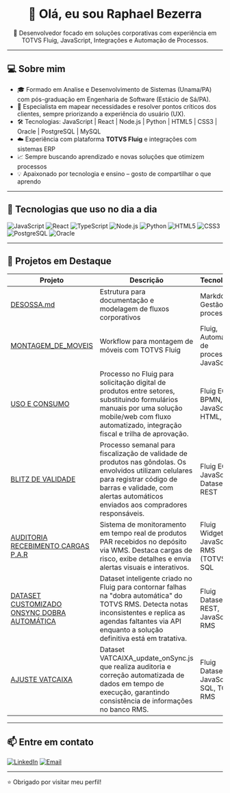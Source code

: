 <h1 align="center">👋 Olá, eu sou Raphael Bezerra</h1>

<p align="center">
  🚀 Desenvolvedor focado em soluções corporativas com experiência em TOTVS Fluig, JavaScript, Integrações e Automação de Processos.
</p>

---

## 💻 Sobre mim

- 🎓 Formado em Analise e Desenvolvimento de Sistemas (Unama/PA) com pós-graduação em Engenharia de Software (Estácio de Sá/PA).
- 🧩 Especialista em mapear necessidades e resolver pontos críticos dos clientes, sempre priorizando a experiência do usuário (UX).
- 🛠️ Tecnologias: JavaScript | React | Node.js | Python | HTML5 | CSS3 | Oracle | PostgreSQL | MySQL
- ☁️ Experiência com plataforma **TOTVS Fluig** e integrações com sistemas ERP
- 📈 Sempre buscando aprendizado e novas soluções que otimizem processos
- 💡 Apaixonado por tecnologia e ensino – gosto de compartilhar o que aprendo

---

## 🔧 Tecnologias que uso no dia a dia

![JavaScript](https://img.shields.io/badge/-JavaScript-F7DF1E?style=for-the-badge&logo=javascript&logoColor=black)
![React](https://img.shields.io/badge/-React-61DAFB?style=for-the-badge&logo=react&logoColor=black)
![TypeScript](https://img.shields.io/badge/-TypeScript-3178C6?style=for-the-badge&logo=typescript&logoColor=white)
![Node.js](https://img.shields.io/badge/-Node.js-339933?style=for-the-badge&logo=node.js&logoColor=white)
![Python](https://img.shields.io/badge/-Python-3776AB?style=for-the-badge&logo=python&logoColor=white)
![HTML5](https://img.shields.io/badge/-HTML5-E34F26?style=for-the-badge&logo=html5&logoColor=white)
![CSS3](https://img.shields.io/badge/-CSS3-1572B6?style=for-the-badge&logo=css3&logoColor=white)
![PostgreSQL](https://img.shields.io/badge/-PostgreSQL-336791?style=for-the-badge&logo=postgresql&logoColor=white)
![Oracle](https://img.shields.io/badge/-Oracle-F80000?style=for-the-badge&logo=oracle&logoColor=white)

---

## 📌 Projetos em Destaque

| Projeto | Descrição | Tecnologias |
|--------|------------|-------------|
| [DESOSSA.md](https://github.com/devraphaelbezerra/DESOSSA.md) | Estrutura para documentação e modelagem de fluxos corporativos | Markdown, Gestão de processos |
| [MONTAGEM_DE_MOVEIS](https://github.com/devraphaelbezerra/MONTAGEM_DE_MOVEIS) | Workflow para montagem de móveis com TOTVS Fluig | Fluig, Automação de processos, JavaScript |
| [USO E CONSUMO](https://github.com/devraphaelbezerra/Uso-e-Consumo) | Processo no Fluig para solicitação digital de produtos entre setores, substituindo formulários manuais por uma solução mobile/web com fluxo automatizado, integração fiscal e trilha de aprovação. | Fluig ECM, BPMN, JavaScript, HTML, CSS |
| [BLITZ DE VALIDADE](https://github.com/devraphaelbezerra/Blitz-de-Validade) | Processo semanal para fiscalização de validade de produtos nas gôndolas. Os envolvidos utilizam celulares para registrar código de barras e validade, com alertas automáticos enviados aos compradores responsáveis. | Fluig ECM, JavaScript, Dataset, API REST |
| [AUDITORIA RECEBIMENTO CARGAS P.A.R](https://github.com/devraphaelbezerra/Auditoria-Recebimento-Cargas-P.A.R) | Sistema de monitoramento em tempo real de produtos PAR recebidos no depósito via WMS. Destaca cargas de risco, exibe detalhes e envia alertas visuais e interativos. | Fluig Widget, JavaScript, RMS (TOTVS), SQL |
| [DATASET CUSTOMIZADO ONSYNC DOBRA AUTOMÁTICA](https://github.com/devraphaelbezerra/ds_dobra_automatica_onSync) | Dataset inteligente criado no Fluig para contornar falhas na "dobra automática" do TOTVS RMS. Detecta notas inconsistentes e replica as agendas faltantes via API enquanto a solução definitiva está em tratativa. | Fluig Dataset, API REST, JavaScript, RMS |
| [AJUSTE VATCAIXA](https://github.com/devraphaelbezerra/ajuste-VATCAIXA) | Dataset VATCAIXA_update_onSync.js que realiza auditoria e correção automatizada de dados em tempo de execução, garantindo consistência de informações no banco RMS. | Fluig Dataset, JavaScript, SQL, TOTVS RMS |
---

## 📫 Entre em contato

[![LinkedIn](https://img.shields.io/badge/-LinkedIn-blue?style=flat-square&logo=linkedin&logoColor=white)](https://www.linkedin.com/in/raphaelbezerra-staffdevops/)
[![Email](https://img.shields.io/badge/-Email-c14438?style=flat-square&logo=gmail&logoColor=white)](mailto:raphael.b.couto@gmail.com)

---

⭐ Obrigado por visitar meu perfil!
